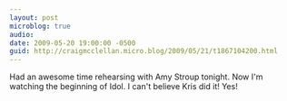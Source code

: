 ```yaml
---
layout: post
microblog: true
audio: 
date: 2009-05-20 19:00:00 -0500
guid: http://craigmcclellan.micro.blog/2009/05/21/t1867104200.html
---
```

Had an awesome time rehearsing with Amy Stroup tonight. Now I'm watching the beginning of Idol. I can't believe Kris did it! Yes!
